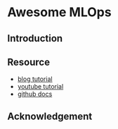 # Awesome MLOps

## Introduction

## Resource
- [blog tutorial](https://courses.devopsdirective.com/kubernetes-beginner-to-pro/lessons/00-introduction/01-main)
- [youtube tutorial](https://www.youtube.com/watch?v=2T86xAtR6Fo&t=1s)
- [github docs](https://github.com/sidpalas/devops-directive-kubernetes-course)

## Acknowledgement
